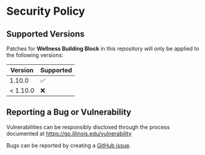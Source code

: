 # Security Policy

## Supported Versions

Patches for **Wellness Building Block** in this repository will only be applied to the following versions:

| Version  | Supported          |
|----------| ------------------ |
| 1.10.0    | :white_check_mark: |
| < 1.10.0 | :x: |

## Reporting a Bug or Vulnerability

Vulnerabilities can be responsibly disclosed through the process
 documented at https://go.illinois.edu/vulnerability

Bugs can be reported by creating a [GitHub issue](https://github.com/rokwire/wellness-building-block/issues/new?assignees=&labels=bug&template=bug_report.md&title=%5BBUG%5D+).